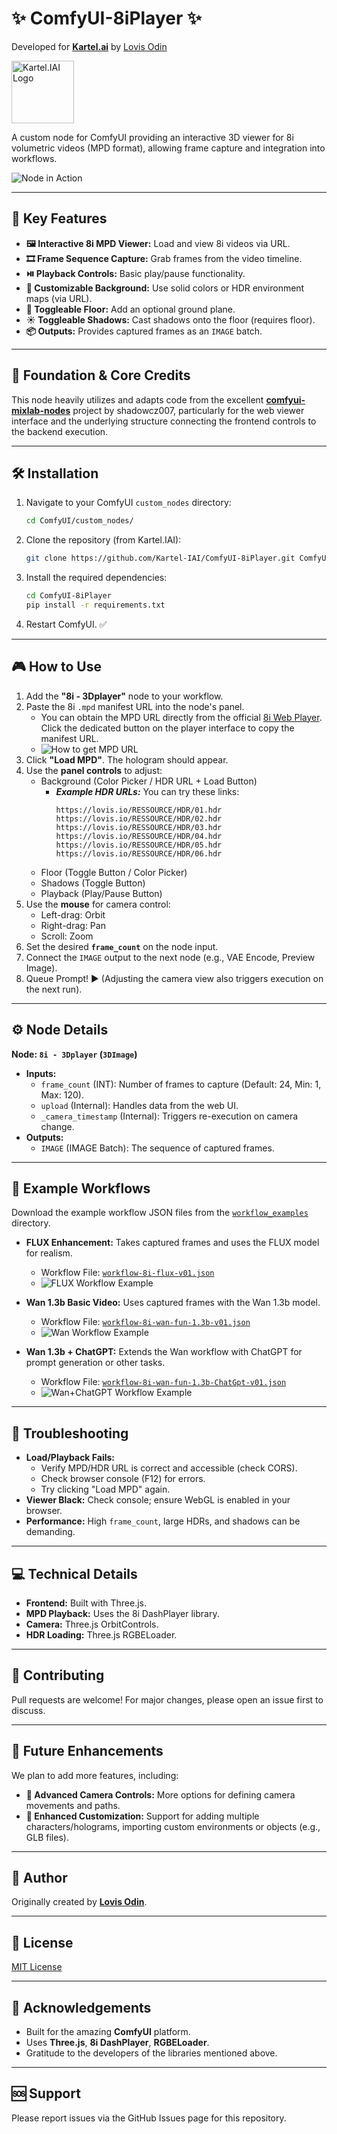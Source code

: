 # ✨ ComfyUI-8iPlayer ✨

Developed for [**Kartel.ai**](https://Kartel.ai) by [Lovis Odin](https://x.com/OdinLovis)

<a href="https://Kartel.IAI"><img src="assets/kartellogo.avif" alt="Kartel.IAI Logo" width="100"></a>

A custom node for ComfyUI providing an interactive 3D viewer for 8i volumetric videos (MPD format), allowing frame capture and integration into workflows.

![Node in Action](assets/fullnode.gif)

---

## 🚀 Key Features

*   **🖼️ Interactive 8i MPD Viewer:** Load and view 8i videos via URL.
*   **🎞️ Frame Sequence Capture:** Grab frames from the video timeline.
*   **⏯️ Playback Controls:** Basic play/pause functionality.
*   **🎨 Customizable Background:** Use solid colors or HDR environment maps (via URL).
*   **🧊 Toggleable Floor:** Add an optional ground plane.
*   **☀️ Toggleable Shadows:** Cast shadows onto the floor (requires floor).
*   **📦 Outputs:** Provides captured frames as an `IMAGE` batch.

---

## 🙏 Foundation & Core Credits

This node heavily utilizes and adapts code from the excellent [**comfyui-mixlab-nodes**](https://github.com/shadowcz007/comfyui-mixlab-nodes) project by shadowcz007, particularly for the web viewer interface and the underlying structure connecting the frontend controls to the backend execution.

---

## 🛠️ Installation

1.  Navigate to your ComfyUI `custom_nodes` directory:
    ```bash
    cd ComfyUI/custom_nodes/
    ```
2.  Clone the repository (from Kartel.IAI):
    ```bash
    git clone https://github.com/Kartel-IAI/ComfyUI-8iPlayer.git ComfyUI-8iPlayer
    ```
3.  Install the required dependencies:
    ```bash
    cd ComfyUI-8iPlayer
    pip install -r requirements.txt
    ```
4.  Restart ComfyUI. ✅

---

## 🎮 How to Use

1.  Add the **"8i - 3Dplayer"** node to your workflow.
2.  Paste the 8i `.mpd` manifest URL into the node's panel.
    *   You can obtain the MPD URL directly from the official [8i Web Player](https://player4-dev.8i.com/). Click the dedicated button on the player interface to copy the manifest URL.
    *   ![How to get MPD URL](assets/8ikartel.gif)
3.  Click **"Load MPD"**. The hologram should appear.
4.  Use the **panel controls** to adjust:
    *   Background (Color Picker / HDR URL + Load Button)
        *   ***Example HDR URLs:*** You can try these links:
            ```
            https://lovis.io/RESSOURCE/HDR/01.hdr
            https://lovis.io/RESSOURCE/HDR/02.hdr
            https://lovis.io/RESSOURCE/HDR/03.hdr
            https://lovis.io/RESSOURCE/HDR/04.hdr
            https://lovis.io/RESSOURCE/HDR/05.hdr
            https://lovis.io/RESSOURCE/HDR/06.hdr
            ```
    *   Floor (Toggle Button / Color Picker)
    *   Shadows (Toggle Button)
    *   Playback (Play/Pause Button)
5.  Use the **mouse** for camera control:
    *   Left-drag: Orbit
    *   Right-drag: Pan
    *   Scroll: Zoom
6.  Set the desired **`frame_count`** on the node input.
7.  Connect the `IMAGE` output to the next node (e.g., VAE Encode, Preview Image).
8.  Queue Prompt! ▶️ (Adjusting the camera view also triggers execution on the next run).

---

## ⚙️ Node Details

**Node: `8i - 3Dplayer` (`3DImage`)**

*   **Inputs:**
    *   `frame_count` (INT): Number of frames to capture (Default: 24, Min: 1, Max: 120).
    *   `upload` (Internal): Handles data from the web UI.
    *   `_camera_timestamp` (Internal): Triggers re-execution on camera change.
*   **Outputs:**
    *   `IMAGE` (IMAGE Batch): The sequence of captured frames.

---

## 🧪 Example Workflows

Download the example workflow JSON files from the [`workflow_examples`](./workflow_examples) directory.

*   **FLUX Enhancement:** Takes captured frames and uses the FLUX model for realism.
    *   Workflow File: [`workflow-8i-flux-v01.json`](./workflow_examples/workflow-8i-flux-v01.json)
    *   ![FLUX Workflow Example](assets/workflow-flux.png)

*   **Wan 1.3b Basic Video:** Uses captured frames with the Wan 1.3b model.
    *   Workflow File: [`workflow-8i-wan-fun-1.3b-v01.json`](./workflow_examples/workflow-8i-wan-fun-1.3b-v01.json)
    *   ![Wan Workflow Example](assets/workflow-wan.gif)

*   **Wan 1.3b + ChatGPT:** Extends the Wan workflow with ChatGPT for prompt generation or other tasks.
    *   Workflow File: [`workflow-8i-wan-fun-1.3b-ChatGpt-v01.json`](./workflow_examples/workflow-8i-wan-fun-1.3b-ChatGpt-v01.json)
    *   ![Wan+ChatGPT Workflow Example](assets/workflow-wan-chatgpt.gif)

---

## 🤔 Troubleshooting

*   **Load/Playback Fails:**
    *   Verify MPD/HDR URL is correct and accessible (check CORS).
    *   Check browser console (F12) for errors.
    *   Try clicking "Load MPD" again.
*   **Viewer Black:** Check console; ensure WebGL is enabled in your browser.
*   **Performance:** High `frame_count`, large HDRs, and shadows can be demanding.

---

## 💻 Technical Details

*   **Frontend:** Built with Three.js.
*   **MPD Playback:** Uses the 8i DashPlayer library.
*   **Camera:** Three.js OrbitControls.
*   **HDR Loading:** Three.js RGBELoader.

---

## 🤝 Contributing

Pull requests are welcome! For major changes, please open an issue first to discuss.

---

## 🔮 Future Enhancements

We plan to add more features, including:

*   **🎥 Advanced Camera Controls:** More options for defining camera movements and paths.
*   **🧩 Enhanced Customization:** Support for adding multiple characters/holograms, importing custom environments or objects (e.g., GLB files).

---

## 👤 Author

Originally created by [**Lovis Odin**](https://x.com/OdinLovis).

---

## 📜 License

[MIT License](LICENSE)

---

## 🙏 Acknowledgements

*   Built for the amazing **ComfyUI** platform.
*   Uses **Three.js**, **8i DashPlayer**, **RGBELoader**.
*   Gratitude to the developers of the libraries mentioned above.

---

## 🆘 Support

Please report issues via the GitHub Issues page for this repository.